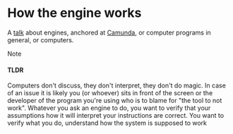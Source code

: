 # How the engine works

A [talk](https://nikku.github.io/talks/2025-how-the-engine-works/) about engines, anchored at [Camunda](https://camunda.com/), or computer programs in general, or computers.

> [!NOTE]
> #### TLDR
> 
> Computers don't discuss, they don't interpret, they don't do magic. In case of an issue it is likely you (or whoever) sits in front of the screen or the developer of the program you're using who is to blame for "the tool to not work". Whatever you ask an engine to do, you want to verify that your assumptions how it will interpret your instructions are correct. You want to verify what you do, understand how the system is supposed to work
